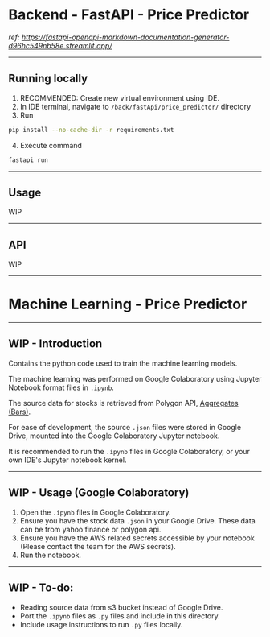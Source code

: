 # Backend - FastAPI - Price Predictor
_ref: https://fastapi-openapi-markdown-documentation-generator-d96hc549nb58e.streamlit.app/_

---
## Running locally

1. RECOMMENDED: Create new virtual environment using IDE.
2. In IDE terminal, navigate to `/back/fastApi/price_predictor/` directory
3. Run 
```bash 
pip install --no-cache-dir -r requirements.txt
```
4. Execute command 
```bash 
fastapi run
```

---
## Usage
WIP

---
## API
WIP

---

# Machine Learning - Price Predictor

---

## WIP - Introduction

Contains the python code used to train the machine learning models.

The machine learning was performed on Google Colaboratory using Jupyter Notebook format files in `.ipynb`.

The source data for stocks is retrieved from Polygon API, [Aggregates (Bars)](https://polygon.io/docs/stocks/get_v2_aggs_ticker__stocksticker__range__multiplier___timespan___from___to).

For ease of development, the source `.json` files were stored in Google Drive, mounted into the Google Colaboratory Jupyter notebook.

It is recommended to run the `.ipynb` files in Google Colaboratory, or your own IDE's Jupyter notebook kernel.

---

## WIP - Usage (Google Colaboratory)
1. Open the `.ipynb` files in Google Colaboratory.
2. Ensure you have the stock data `.json` in your Google Drive. These data can be from yahoo finance or polygon api.
3. Ensure you have the AWS related secrets accessible by your notebook (Please contact the team for the AWS secrets).
4. Run the notebook.

---

## WIP - To-do:
- Reading source data from s3 bucket instead of Google Drive.
- Port the `.ipynb` files as `.py` files and include in this directory.
- Include usage instructions to run `.py` files locally.
